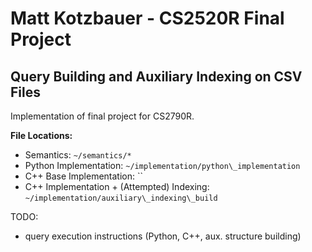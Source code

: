 # Matt Kotzbauer - CS2520R Final Project
## Query Building and Auxiliary Indexing on CSV Files

Implementation of final project for CS2790R. 

**File Locations:**

* Semantics: `~/semantics/*`
* Python Implementation: `~/implementation/python\_implementation`
* C++ Base Implementation: ``
* C++ Implementation + (Attempted) Indexing: `~/implementation/auxiliary\_indexing\_build`


TODO: 
* query execution instructions (Python, C++, aux. structure building)
